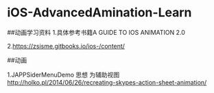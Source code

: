 # iOS-AdvancedAmination-Learn

##动画学习资料
1.具体参考书籍A GUIDE TO IOS ANIMATION 2.0

2.<https://zsisme.gitbooks.io/ios-/content/>



##动画

1.JAPPSiderMenuDemo 思想 为辅助视图<br/>
<http://holko.pl/2014/06/26/recreating-skypes-action-sheet-animation/>
